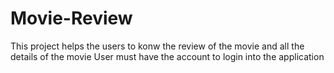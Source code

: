 # Movie-Review
This project helps the users to konw the review of the movie and all the details of the movie
User must have the account to login into the application
